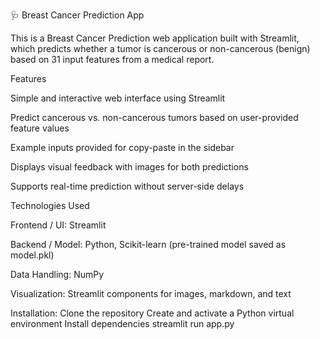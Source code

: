 🩺 Breast Cancer Prediction App

This is a Breast Cancer Prediction web application built with Streamlit, which predicts whether a tumor is cancerous or non-cancerous (benign) based on 31 input features from a medical report.

Features

Simple and interactive web interface using Streamlit

Predict cancerous vs. non-cancerous tumors based on user-provided feature values

Example inputs provided for copy-paste in the sidebar

Displays visual feedback with images for both predictions

Supports real-time prediction without server-side delays

Technologies Used

Frontend / UI: Streamlit

Backend / Model: Python, Scikit-learn (pre-trained model saved as model.pkl)

Data Handling: NumPy

Visualization: Streamlit components for images, markdown, and text


Installation:
Clone the repository
Create and activate a Python virtual environment
Install dependencies
streamlit run app.py
